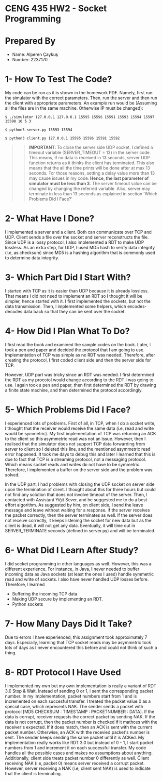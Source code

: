 # CENG 435 HW2 - Socket Programming 

# Prepared By
 * Name: Alperen Çaykuş
 * Number: 2237170

# 1- How To Test The Code?

My code can be run as it is shown in the homework PDF. Namely, first run the simulator with the correct parameters. Then, run the server and then run the client with appropriate parameters. An example run would be (Assuming all the files are in the same machine. Otherwise IP must be changed):

```
$ ./simulator 127.0.0.1 127.0.0.1 15595 15596 15591 15593 15594 15597 15598 10 5 3

$ python3 server.py 15593 15594

$ python3 client.py 127.0.0.1 15595 15596 15591 15592
```

>> **IMPORTANT**: 
To close the server side UDP socket, I defined a timeout variable (SERVER_TIMEOUT = 13) in the server code. This means, if no data is received in 13 seconds, server UDP function returns as it thinks the client has terminated. This also means that the all the time prints will be done after at max 13 seconds. 
For those reasons, setting a delay value more than 13 may cause issues in my code. **Hence, the last parameter of simulator must be less than 3.** The server timeout value can be changed by changing the referred variable. Also, server may terminate in less than 13 seconds as explained in section 'Which Problems Did I Face?'

# 2- What Have I Done?

I implemented a server and a client. Both can communicate over TCP and UDP. Client sends a file over the socket and server reconstructs the file. 
Since UDP is a lossy protocol, I also implemented a RDT to make UDP lossless.
As an extra step, for UDP, I used MD5 hash to verify data integrity (i.e, as checksum) since MD5 is a hashing algorithm that is commonly used to determine data integrity.

# 3- Which Part Did I Start With?

I started with TCP as it is easier than UDP because it is already lossless. That means I did not need to implement an RDT so I thought it will be simpler, hence started with it. I first implemented the sockets, but not the data transmission. Then, I implemented some helpers, which encodes-decodes data back so that they can be sent over the socket. 

# 4- How Did I Plan What To Do?

I first read the book and examined the sample codes on the book. Later, I took a pen and paper and decided the protocol that I am going to use. Implementation of TCP was simple as no RDT was needed. Therefore, after creating the protocol, I first coded client side and then the server side for TCP.

However, UDP part was tricky since an RDT was needed. I first determined the RDT as my procotol would change according to the RDT I was going to use. I again took a pen and paper, then first determined the RDT by drawing a finite state machine, and then determined the protocol accordingly.

# 5- Which Problems Did I Face?

I experienced lots of problems. First of all, in TCP, when I do a socket write, I thought that the receiver would receive the same data (i.e, read and write would be symmetric). My first implementation of TCP was returning an ACK to the client so this asymmetric read was not an issue. However, then I realised that the simulator does not support TCP data forwarding from server to client so I deleted this line, and the mentioned asymmetric read error happened. It took me days to debug this and later I learned that this is due to fact that TCP is a streaming protocol, not a messaging protocol. Which means socket reads and writes do not have to be symmetric. Therefore, I implemented a buffer on the server side and the problem was solved. 

In the UDP part, I had problems with closing the UDP socket on server side upon the termination of client. I thought about this for three hours but could not find any solution that does not involve timeout of the server. Then, I contacted with Assistant Yiğit Sever, and he suggested me to do a best-effort algorithm. As suggested by him, on client side, I send the leave message and leave without waiting for a response. If the server receives the packet correctly, then the server terminates as well. If the server does not receive correctly, it keeps listening the socket for new data but as the client is dead, it will not get any data. Eventually, it will time out in SERVER_TERMINATE seconds (defined in server.py) and will be terminated. 

# 6- What Did I Learn After Study?

I did socket programming in other languages as well. However, this was a different experience. For instance, in Java, I never needed to buffer incoming data as Java sockets (at least the ones I used) handle symmetric read and write of sockets. I also have never handled UDP losses before. Therefore, I learned 

* Buffering the incoming TCP data
* Making UDP secure by implementing an RDT.
* Python sockets

# 7- How Many Days Did It Take?

Due to errors I have experienced, this assignment took approximately 7 days. Especially, learning that TCP socket reads may be asymmetric took lots of days as I never encountered this before and could not think of such a thing.

# 8- RDT Protocol I Have Used

I implemented my own but my own implementation is really a variant of RDT 3.0 Stop & Wait. Instead of sending 0 or 1, I sent the corresponding packet number. In my implementation, packet numbers start from 1 and is incremented on each succesful transfer. I treated the packet value 0 as a special case, which represents NAK. The sender sends a packet with protocol [MD5 CHECKSUM : TIMESTAMP : PACKETNUMBER : DATA]. If the data is corrupt, receiver requests the correct packet by sending NAK. If the data is not corrupt, then the packet number is checked if it mathces with the receiver's expected. If it does match, then an ACK is sent with the current packet number. Otherwise, an ACK with the recevied packet's number is sent. The sender keeps sending the same packet until it is ACKed. My implementation really works like RDT 3.0 but instead of 0 - 1, I start packet numbers from 1 and increment it on each successful transfer. My code handles all the possible cases and makes no assumptions about anything. Additionally, client side treats packet number 0 differently as well. Client receiving NAK (i.e, packet 0) means server received a corrupt packet. However, server receiving a NAK (i.e, client sent NAK) is used to indicate that the client is terminating.
